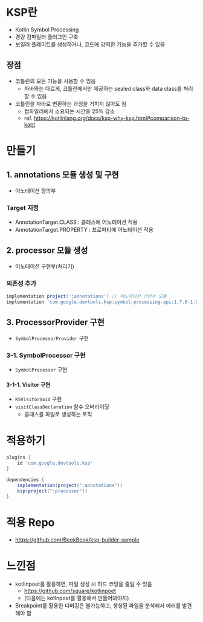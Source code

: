 # KSP란
- Kotlin Symbol Processing
- 경량 컴파일러 플러그인 구축
- 보일러 플레이트를 생성하거나, 코드에 강력한 기능을 추가할 수 있음
## 장점
- 코틀린의 모든 기능을 사용할 수 있음
  - 자바와는 다르게, 코틀린에서만 제공하는 sealed class와 data class를 처리할 수 있음
- 코틀린을 자바로 변환하는 과정을 거치지 않아도 됨
  - 컴파일러에서 소요되는 시간을 25% 감소
  - ref. https://kotlinlang.org/docs/ksp-why-ksp.html#comparison-to-kapt

# 만들기
## 1. annotations 모듈 생성 및 구현
- 어노테이션 정의부
### Target 지정
- AnnotationTarget.CLASS : 클레스에 어노테이션 적용
- AnnotationTarget.PROPERTY : 프로퍼티에 어노테이션 적용
## 2. processor 모듈 생성
- 어노테이션 구현부(처리기)
### 의존성 추가
```gradle
implementation project(':annotations') // 어노테이션 선언부 모듈
implementation 'com.google.devtools.ksp:symbol-processing-api:1.7.0-1.0.6' // processor 관련
```
## 3. ProcessorProvider 구현
- `SymbolProcessorProvider` 구현
### 3-1. SymbolProcessor 구현
- `SymbolProcessor` 구현
#### 3-1-1. Visitor 구현
- `KSVisitorVoid` 구현
- `visitClassDeclaration` 함수 오버라이딩
  - 클래스를 파일로 생성하는 로직

# 적용하기
```gradle
plugins {
    id 'com.google.devtools.ksp'
}
```
```gradle
dependencies {
    implementation(project(":annotations"))
    ksp(project(":processor"))
}
```

# 적용 Repo
- https://github.com/BeokBeok/ksp-builder-sample

# 느낀점
- kotlinpoet를 활용하면, 파일 생성 시 하드 코딩을 줄일 수 있음
  - https://github.com/square/kotlinpoet
  - (다음에는 kotlnpoet를 활용해서 만들어봐야지)
- Breakpoint를 활용한 디버깅은 불가능하고, 생성된 파일을 분석해서 에러를 발견해야 함
